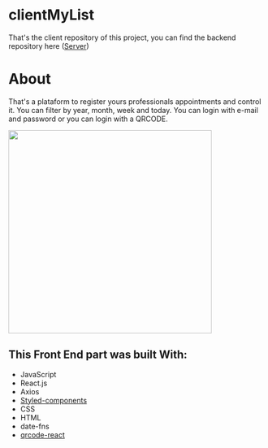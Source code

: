 # clientMyList

That's the client repository of this project, you can find the backend repository here ([Server](https://github.com/M3nozzi/backendList))

# About
 That's a plataform to register yours professionals appointments and control it. You can filter by year, month, week and today.
 You can login with e-mail and password or you can login with a QRCODE.
 
  <img src="https://res.cloudinary.com/menozzi/image/upload/v1607114089/lab/Screen_Shot_c35sjj.png" width="400">
  
## This Front End part was built With:
* JavaScript
* React.js
* Axios
* [Styled-components](https://styled-components.com/)
* CSS
* HTML
* date-fns
* [qrcode-react](https://www.npmjs.com/package/qrcode.react)




